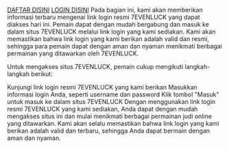 [DAFTAR DISINI](https://bekasiotomotif.com/)
[LOGIN DISINI](https://bekasiotomotif.com/)
Pada bagian ini, kami akan memberikan informasi terbaru mengenai link login resmi 7EVENLUCK yang dapat diakses hari ini. Pemain dapat dengan mudah bergabung dan masuk ke dalam situs 7EVENLUCK melalui link login yang kami sediakan. Kami akan memastikan bahwa link login yang kami berikan adalah valid dan resmi, sehingga para pemain dapat dengan aman dan nyaman menikmati berbagai permainan yang ditawarkan oleh 7EVENLUCK.

Untuk mengakses situs 7EVENLUCK, pemain cukup mengikuti langkah-langkah berikut:

Kunjungi link login resmi 7EVENLUCK yang kami berikan
Masukkan informasi login Anda, seperti username dan password
Klik tombol "Masuk" untuk masuk ke dalam situs 7EVENLUCK
Dengan menggunakan link login resmi 7EVENLUCK yang kami sediakan, Anda dapat dengan mudah mengakses situs ini dan mulai menikmati berbagai permainan judi online yang ditawarkan. Kami akan selalu memastikan bahwa link login yang kami berikan adalah valid dan terbaru, sehingga Anda dapat bermain dengan aman dan nyaman.
